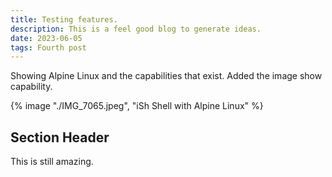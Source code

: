 ```yaml
---
title: Testing features.
description: This is a feel good blog to generate ideas.
date: 2023-06-05
tags: Fourth post
---
```


Showing Alpine Linux and the capabilities that exist.  Added the image show capability.

{% image "./IMG_7065.jpeg", "iSh Shell with Alpine Linux" %}

## Section Header

This is still amazing.
